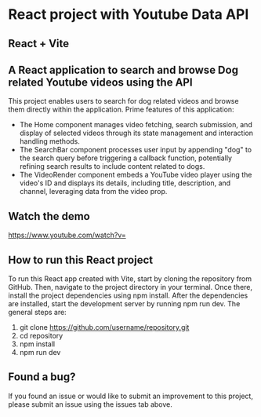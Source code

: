 # React project with Youtube Data API
## React + Vite

## A React application to search and browse Dog related Youtube videos using the API


This project enables users to search for dog related videos and browse them directly within the application. Prime features of this application:
* The Home component manages video fetching, search submission, and display of selected videos through its state management and interaction handling methods.
* The SearchBar component processes user input by appending "dog" to the search query before triggering a callback function, potentially refining search results to include content related to dogs.
* The VideoRender component embeds a YouTube video player using the video's ID and displays its details, including title, description, and channel, leveraging data from the video prop.


## Watch the demo
https://www.youtube.com/watch?v=<BmmFer0n2rw>


## How to run this React project 
To run this React app created with Vite, start by cloning the repository from GitHub. Then, navigate to the project directory in your terminal. Once there, install the project dependencies using npm install. After the dependencies are installed, start the development server by running npm run dev. The general steps are:
1. git clone https://github.com/username/repository.git
2. cd repository
3. npm install
4. npm run dev


## Found a bug?
If you found an issue or would like to submit an improvement to this project, please submit an issue using the issues tab above. 









